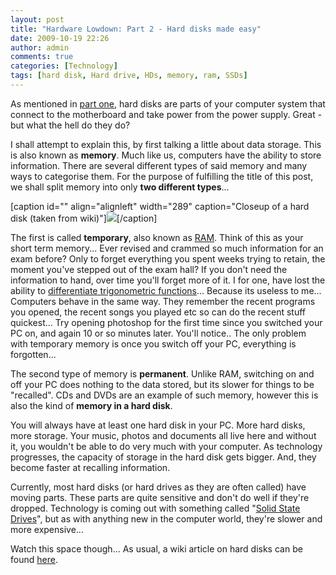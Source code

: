 ```yaml
---
layout: post
title: "Hardware Lowdown: Part 2 - Hard disks made easy"
date: 2009-10-19 22:26
author: admin
comments: true
categories: [Technology]
tags: [hard disk, Hard drive, HDs, memory, ram, SSDs]
---
```

As mentioned in [part one](http://blog.johncyril.com/?p=61), hard disks are parts of your computer system that connect to the motherboard and take power from the power supply. Great - but what the hell do they do?

I shall attempt to explain this, by first talking a little about data storage. This is also known as **memory**. Much like us, computers have the ability to store information.
There are several different types of said memory and many ways to categorise them. For the purpose of fulfilling the title of this post, we shall split memory into only **two different types**...

<!--more-->

[caption id="" align="alignleft" width="289" caption="Closeup of a hard disk (taken from wiki)"]<a href="http://upload.wikimedia.org/wikipedia/commons/thumb/5/5a/Hard_disk_platters_and_head.jpg/800px-Hard_disk_platters_and_head.jpg">![](http://upload.wikimedia.org/wikipedia/commons/thumb/5/5a/Hard_disk_platters_and_head.jpg/800px-Hard_disk_platters_and_head.jpg)</a>[/caption]

The first is called **temporary**, also known as [RAM](http://en.wikipedia.org/wiki/Random-access_memory). Think of this as your short term memory... Ever revised and crammed so much information for an exam before? Only to  forget everything you spent weeks trying to retain, the moment you've stepped out of the exam hall? If you don't need the information to hand, over time you'll forget more of it. I for one, have lost the ability to <a href="http://en.wikipedia.org/wiki/Differentiation_of_trigonometric_functions" target="blank">differentiate trigonometric functions</a>... Because its useless to me...
Computers behave in the same way. They remember the recent programs you opened, the recent songs you played etc so can do the recent stuff quickest... Try opening photoshop for the first time since you switched your PC on, and again 10 or so minutes later. You'll notice..
The only problem with temporary memory is once you switch off your PC, everything is forgotten...

The second type of memory is **permanent**. Unlike RAM, switching on and off your PC does nothing to the data stored, but its slower for things to be "recalled". CDs and DVDs are an example of such memory, however this is also the kind of **memory in a hard disk**.

You will always have at least one hard disk in your PC. More hard disks, more storage. Your music, photos and documents all live here and without it, you wouldn't be able to do very much with your computer. As technology progresses, the capacity of storage in the hard disk gets bigger. And, they become faster at recalling information.

Currently, most hard disks (or hard drives as they are often called) have moving parts. These parts are quite sensitive and don't do well if they're dropped. Technology is coming out with something called "<a href="http://en.wikipedia.org/wiki/Solid-state_drive" target="blank">Solid State Drives</a>", but as with anything new in the computer world, they're slower and more expensive...

Watch this space though... As usual, a wiki article on hard disks can be found <a href="http://en.wikipedia.org/wiki/Hard_disk_drive" target="blank">here</a>.
